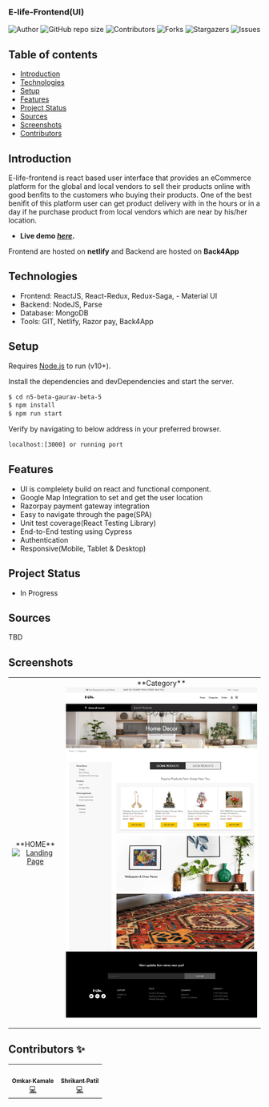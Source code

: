 ### E-life-Frontend(UI)

![Author](https://img.shields.io/badge/author-@n5betapesto-blue.svg?style=for-the-badge)
![GitHub repo size](https://img.shields.io/github/repo-size/n4alphapesto/hirebook-frontend?style=for-the-badge)
![Contributors](https://img.shields.io/github/contributors/n4alphaPesto/hirebook-frontend.svg?style=for-the-badge)
![Forks](https://img.shields.io/github/forks/n4alphaPesto/hirebook-frontend.svg?style=for-the-badge)
![Stargazers](https://img.shields.io/github/stars/n4alphapesto/hirebook-frontend.svg?style=for-the-badge)
![Issues](https://img.shields.io/github/issues/n4alphapesto/hirebook-frontend.svg?style=for-the-badge)

## Table of contents

-   [Introduction](#intro)
-   [Technologies](#technologies)
-   [Setup](#setup)
-   [Features](#features)
-   [Project Status](#project-status)
-   [Sources](#sources)
-   [Screenshots](#screenshots)
-   [Contributors](#contributors)

## Introduction

E-life-frontend is react based user interface that provides an eCommerce platform for the global and local vendors to sell their products online with good benfits to the customers who buying their products. One of the best benifit of this platform user can get product delivery with in the hours or in a day if he purchase product from local vendors which are near by his/her location.

-   **Live demo [_here_](https://elife.netlify.app/).**

Frontend are hosted on **netlify** and Backend are hosted on **Back4App**

## Technologies

-   Frontend: ReactJS, React-Redux, Redux-Saga, - Material UI
-   Backend: NodeJS, Parse
-   Database: MongoDB
-   Tools: GIT, Netlify, Razor pay, Back4App

## Setup

Requires [Node.js](https://nodejs.org/) to run (v10+).

Install the dependencies and devDependencies and start the server.

```sh
$ cd n5-beta-gaurav-beta-5
$ npm install
$ npm run start
```

Verify by navigating to below address in your preferred browser.

```sh
localhost:[3000] or running port
```

## Features

-   UI is complelety build on react and functional component.
-   Google Map Integration to set and get the user location
-   Razorpay payment gateway integration
-   Easy to navigate through the page(SPA)
-   Unit test coverage(React Testing Library)
-   End-to-End testing using Cypress
-   Authentication
-   Responsive(Mobile, Tablet & Desktop)

## Project Status

-   In Progress

## Sources

TBD

## Screenshots

<table>
  <tr>
    <td align="center">
       **HOME** <br/>
      <a  href="https://elife.netlify.app/" >
            <img src="./src/assets/images/landingPage_big.png" width="500"  alt="Landing Page" />
       </a>
    </td>
    <td align="center">
              **Category** 
      <a  href="https://elife.netlify.app/categories" >
            <img src="./src/assets/images/categoryPage.png" width="520"  alt="Category Page" />
       </a>
    </td>

  </tr>
</table>

## Contributors ✨

<table>
  <tr>
    <td align="center"><a href="#"><img src="" width="100px;" alt=""/><br /><sub><b>Omkar Kamale</b></sub></a><br /><a href="" title="Code">💻</a></td>
    <td align="center"><a href="#"><img src="" width="100px;" alt=""/><br /><sub><b>Shrikant Patil</b></sub></a><br /><a href="" title="Code">💻</a></td>
    
  </tr>
</table>
